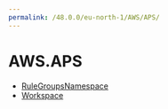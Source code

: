 ```yaml
---
permalink: /48.0.0/eu-north-1/AWS/APS/
---
```


# AWS.APS



* [RuleGroupsNamespace](RuleGroupsNamespace.md)
* [Workspace](Workspace.md)